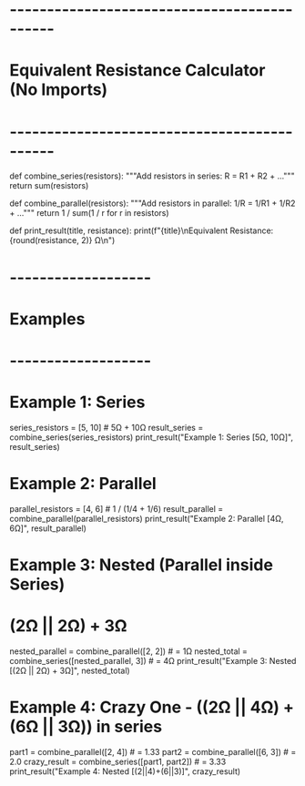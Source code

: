 # --------------------------------------------
# Equivalent Resistance Calculator (No Imports)
# --------------------------------------------

def combine_series(resistors):
    """Add resistors in series: R = R1 + R2 + ..."""
    return sum(resistors)

def combine_parallel(resistors):
    """Add resistors in parallel: 1/R = 1/R1 + 1/R2 + ..."""
    return 1 / sum(1 / r for r in resistors)

def print_result(title, resistance):
    print(f"{title}\nEquivalent Resistance: {round(resistance, 2)} Ω\n")

# -------------------
# Examples
# -------------------

# Example 1: Series
series_resistors = [5, 10]  # 5Ω + 10Ω
result_series = combine_series(series_resistors)
print_result("Example 1: Series [5Ω, 10Ω]", result_series)

# Example 2: Parallel
parallel_resistors = [4, 6]  # 1 / (1/4 + 1/6)
result_parallel = combine_parallel(parallel_resistors)
print_result("Example 2: Parallel [4Ω, 6Ω]", result_parallel)

# Example 3: Nested (Parallel inside Series)
# (2Ω || 2Ω) + 3Ω
nested_parallel = combine_parallel([2, 2])  # = 1Ω
nested_total = combine_series([nested_parallel, 3])  # = 4Ω
print_result("Example 3: Nested [(2Ω || 2Ω) + 3Ω]", nested_total)

# Example 4: Crazy One - ((2Ω || 4Ω) + (6Ω || 3Ω)) in series
part1 = combine_parallel([2, 4])  # = 1.33
part2 = combine_parallel([6, 3])  # = 2.0
crazy_result = combine_series([part1, part2])  # = 3.33
print_result("Example 4: Nested [(2||4)+(6||3)]", crazy_result)
